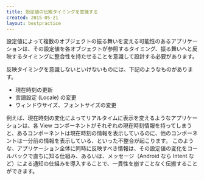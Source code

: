 ```yaml
---
title: 設定値の伝搬タイミングを意識する
created: 2015-05-21
layout: bestpractice
---
```


設定値によって複数のオブジェクトの振る舞いを変える可能性のあるアプリケーションは、その設定値を各オブジェクトが参照するタイミング、振る舞いへと反映するタイミングに整合性を持たせることを意識して設計する必要があります。

反映タイミングを意識しないといけないものには、下記のようなものがあります。

* 現在時刻の更新
* 言語設定 (Locale) の変更
* ウィンドウサイズ、フォントサイズの変更

例えば、現在時刻の変化によってリアルタイムに表示を変えるようなアプリケーションは、各 View コンポーネントがそれぞれの現在時刻情報を持ってしまうと、あるコンポーネントは現在時刻の情報を表示しているのに、他のコンポーネントは一分前の情報を表示している、といった不整合が起こります。
このような、アプリケーション全体に同時に反映すべき情報は、その設定値の変化をコールバックで直ちに知る仕組み、あるいは、メッセージ（Android なら Intent など）による通知の仕組みを導入することで、一貫性を崩すことなく伝搬することができます。

